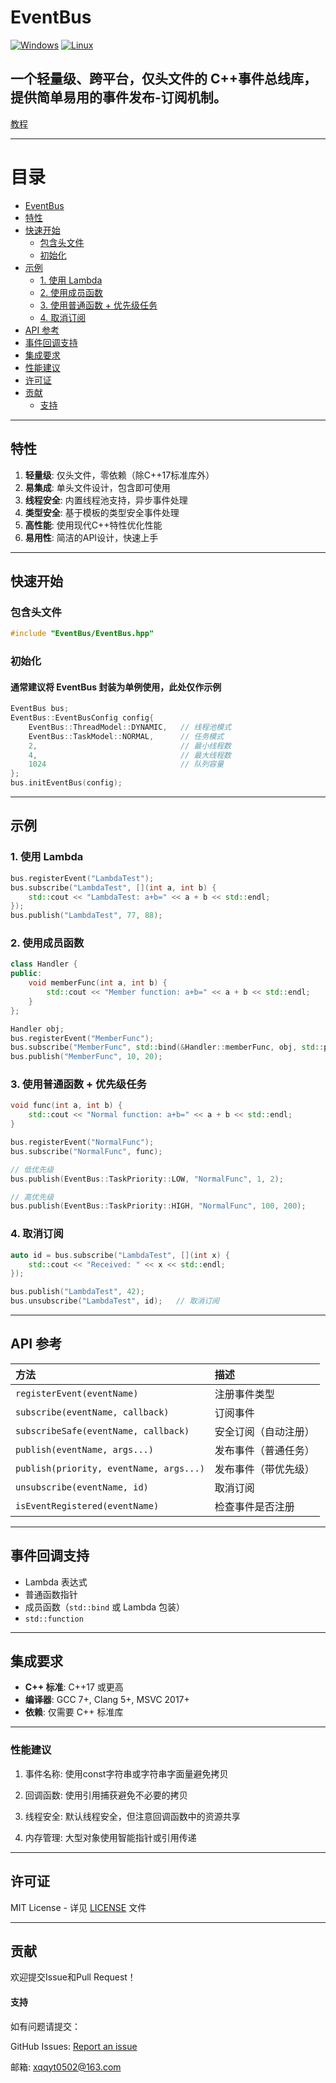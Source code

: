 # EventBus
[![Windows](https://img.shields.io/badge/platform-Windows-blue?logo=windows)](https://www.microsoft.com/windows) [![Linux](https://img.shields.io/badge/platform-Linux-green?logo=linux)](https://www.linux.org/)
## 一个轻量级、跨平台，仅头文件的 C++事件总线库，提供简单易用的事件发布-订阅机制。

[教程](https://www.bilibili.com/video/BV13wWwzPE6a/?vd_source=af81440a64836b1a33af1a82ed3c8609)

---

# 目录

- [EventBus](#eventbus)
- [特性](#特性)
- [快速开始](#快速开始)
  - [包含头文件](#包含头文件)
  - [初始化](#初始化)
- [示例](#示例)
  - [1. 使用 Lambda](#1-使用-lambda)
  - [2. 使用成员函数](#2-使用成员函数)
  - [3. 使用普通函数 + 优先级任务](#3-使用普通函数--优先级任务)
  - [4. 取消订阅](#4-取消订阅)
- [API 参考](#api-参考)
- [事件回调支持](#事件回调支持)
- [集成要求](#集成要求)
- [性能建议](#性能建议)
- [许可证](#许可证)
- [贡献](#贡献)
  - [支持](#支持)

---

## 特性

1. **轻量级**: 仅头文件，零依赖（除C++17标准库外）
2. **易集成**: 单头文件设计，包含即可使用
3. **线程安全**: 内置线程池支持，异步事件处理
4. **类型安全**: 基于模板的类型安全事件处理
5. **高性能**: 使用现代C++特性优化性能
6. **易用性**: 简洁的API设计，快速上手

---

## 快速开始

### 包含头文件
```cpp
#include "EventBus/EventBus.hpp"
```

### 初始化
#### 通常建议将 EventBus 封装为单例使用，此处仅作示例
```cpp
EventBus bus;
EventBus::EventBusConfig config{
    EventBus::ThreadModel::DYNAMIC,   // 线程池模式
    EventBus::TaskModel::NORMAL,      // 任务模式
    2,                                // 最小线程数
    4,                                // 最大线程数
    1024                              // 队列容量
};
bus.initEventBus(config);
```

---

## 示例

### 1. 使用 Lambda
```cpp
bus.registerEvent("LambdaTest");
bus.subscribe("LambdaTest", [](int a, int b) {
    std::cout << "LambdaTest: a+b=" << a + b << std::endl;
});
bus.publish("LambdaTest", 77, 88);
```

### 2. 使用成员函数
```cpp
class Handler {
public:
    void memberFunc(int a, int b) {
        std::cout << "Member function: a+b=" << a + b << std::endl;
    }
};

Handler obj;
bus.registerEvent("MemberFunc");
bus.subscribe("MemberFunc", std::bind(&Handler::memberFunc, obj, std::placeholders::_1, std::placeholders::_2));
bus.publish("MemberFunc", 10, 20);
```

### 3. 使用普通函数 + 优先级任务
```cpp
void func(int a, int b) {
    std::cout << "Normal function: a+b=" << a + b << std::endl;
}

bus.registerEvent("NormalFunc");
bus.subscribe("NormalFunc", func);

// 低优先级
bus.publish(EventBus::TaskPriority::LOW, "NormalFunc", 1, 2);

// 高优先级
bus.publish(EventBus::TaskPriority::HIGH, "NormalFunc", 100, 200);
```

### 4. 取消订阅
```cpp
auto id = bus.subscribe("LambdaTest", [](int x) {
    std::cout << "Received: " << x << std::endl;
});

bus.publish("LambdaTest", 42);
bus.unsubscribe("LambdaTest", id);   // 取消订阅
```

---

## API 参考

| 方法 | 描述 |
|:-----|:------|
| `registerEvent(eventName)` | 注册事件类型 |
| `subscribe(eventName, callback)` | 订阅事件 |
| `subscribeSafe(eventName, callback)` | 安全订阅（自动注册） |
| `publish(eventName, args...)` | 发布事件（普通任务） |
| `publish(priority, eventName, args...)` | 发布事件（带优先级） |
| `unsubscribe(eventName, id)` | 取消订阅 |
| `isEventRegistered(eventName)` | 检查事件是否注册 |

---

## 事件回调支持
- Lambda 表达式  
- 普通函数指针  
- 成员函数（`std::bind` 或 Lambda 包装）  
- `std::function`  

---

## 集成要求
- **C++ 标准**: C++17 或更高  
- **编译器**: GCC 7+, Clang 5+, MSVC 2017+  
- **依赖**: 仅需要 C++ 标准库  

---

### 性能建议
1. 事件名称: 使用const字符串或字符串字面量避免拷贝

2. 回调函数: 使用引用捕获避免不必要的拷贝

3. 线程安全: 默认线程安全，但注意回调函数中的资源共享

4. 内存管理: 大型对象使用智能指针或引用传递

---

## 许可证
MIT License - 详见 [LICENSE](LICENSE) 文件

---

## 贡献
欢迎提交Issue和Pull Request！

#### 支持
如有问题请提交：

GitHub Issues: [Report an issue](https://github.com/XQQYT/EventBus/issues)

邮箱: xqqyt0502@163.com